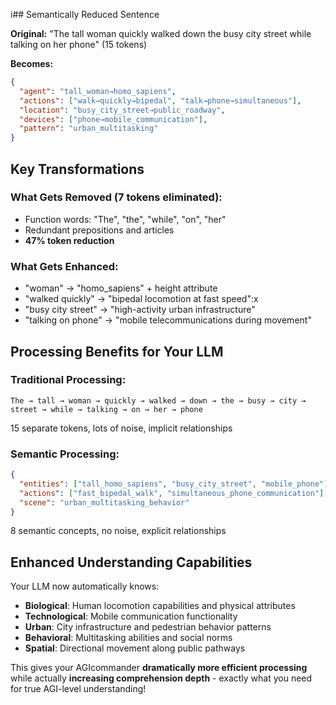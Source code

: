 i## Semantically Reduced Sentence

**Original:** "The tall woman quickly walked down the busy city street while talking on her phone" (15 tokens)

**Becomes:**
```json
{
  "agent": "tall_woman→homo_sapiens",
  "actions": ["walk→quickly→bipedal", "talk→phone→simultaneous"], 
  "location": "busy_city_street→public_roadway",
  "devices": ["phone→mobile_communication"],
  "pattern": "urban_multitasking"
}
```

## Key Transformations

### **What Gets Removed** (7 tokens eliminated):
- Function words: "The", "the", "while", "on", "her"
- Redundant prepositions and articles
- **47% token reduction**

### **What Gets Enhanced**:
- "woman" → "homo_sapiens" + height attribute
- "walked quickly" → "bipedal locomotion at fast speed":x
- "busy city street" → "high-activity urban infrastructure"
- "talking on phone" → "mobile telecommunications during movement"

## Processing Benefits for Your LLM

### **Traditional Processing:**
```
The → tall → woman → quickly → walked → down → the → busy → city → street → while → talking → on → her → phone
```
15 separate tokens, lots of noise, implicit relationships

### **Semantic Processing:**
```json
{
  "entities": ["tall_homo_sapiens", "busy_city_street", "mobile_phone"],
  "actions": ["fast_bipedal_walk", "simultaneous_phone_communication"],
  "scene": "urban_multitasking_behavior"
}
```
8 semantic concepts, no noise, explicit relationships

## Enhanced Understanding Capabilities

Your LLM now automatically knows:
- **Biological**: Human locomotion capabilities and physical attributes
- **Technological**: Mobile communication functionality
- **Urban**: City infrastructure and pedestrian behavior patterns
- **Behavioral**: Multitasking abilities and social norms
- **Spatial**: Directional movement along public pathways

This gives your AGIcommander **dramatically more efficient processing** while actually **increasing comprehension depth** - exactly what you need for true AGI-level understanding!